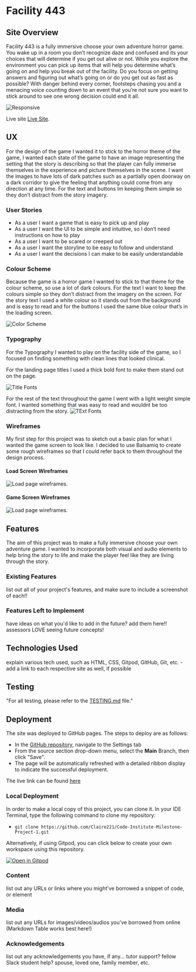 
# Facility 443

## Site Overview
    
Facility 443 is a fully immersive choose your own adventure horror game. 
You wake up in a room you don’t recognize daze and confused and its your choices that will determine if you get out alive or not. While you explore the environment you can pick up items that will help you determine what’s going on and help you break out of the facility. 
Do you focus on getting answers and figuring out what’s going on or do you get out as fast as possible? With danger behind every corner, footsteps chasing you and a menacing voice counting down to an event that you’re not sure you want to stick around to see one wrong decision could end it all. 

    
![Responsive](/documentation/testing/responsive.jpg)

Live site [Live Site](https://claire221.github.io/Facility-443/).


## UX

For the design of the game I wanted it to stick to the horror theme of the game, I wanted each state of the game to have an image representing the setting that the story is describing so that the player can fully immerse themselves in the experience and picture themselves in the scene. I want the images to have lots of dark patches such as a partially open doorway on a dark corridor to give the feeling that anything could come from any direction at any time. 
For the text and buttons Im keeping them simple so they don’t distract from the story imagery. 

### User Stories
 
- As a user I want a game that is easy to pick up and play
- As a user I want the UI to be simple and intuitive, so I don’t need instructions on how to play
- As a user I want to be scared or creeped out
- As a user I want the storyline to be easy to follow and understand
- As a user I want the decisions I can make to be easily understandable


### Colour Scheme

 Because the game is a horror game I wanted to stick to that theme for the colour scheme, so use a lot of dark colours. For the text I want to keep the colours simple so they don’t distract from the imagery on the screen. For the story text I used a white colour so it stands out from the background and is easy to read and for the buttons I used the same blue colour that’s in the loading screen. 

 ![Color Scheme](/documentation/testing/color_pallete.jpg)


### Typography
    
For the Typography I wanted to play on the facility side of the game, so I focused on finding something with clean lines that looked clinical. 

For the landing page titles I used a thick bold font to make them stand out on the page.

![Title Fonts](/documentation/testing/title_fonts.jpg)


For the rest of the text throughout the game I went with a light weight simple font. I wanted something that was easy to read and wouldnt be too distracting from the story.
![TExt Fonts](/documentation/testing/text_fonts.jpg)

### Wireframes

My first step for this project was to sketch out a basic plan for what I wanted the game screen to look like. I decided to use Balsamiq to create some rough wireframes so that I could refer back to them throughout the design process.

#### Load Screen Wireframes

![Load page wireframes](/documentation/wireframes/loadScreen_Wireframe.jpg).

#### Game Screen Wireframes

![Load page wireframes](/documentation/wireframes/gameScreen_Wireframe.jpg).

## Features

The aim of this project was to make a fully immersive choose your own adventure game. I wanted to incorporate both visual and audio elements to help bring the story to life and make the player feel like they are living through the story.

### Existing Features

list out all of your project's features, and make sure to include a screenshot of each!!

### Features Left to Implement

have ideas on what you'd like to add in the future? add them here!! assessors LOVE seeing future concepts!

## Technologies Used

explain various tech used, such as HTML, CSS, Gitpod, GitHub, Git, etc. - add a link to each respective site as well, if possible

## Testing

"For all testing, please refer to the [TESTING.md](TESTING.md) file."

## Deployment

The site was deployed to GitHub pages. The steps to deploy are as follows: 
 - In the [GitHub repository](https://github.com/Claire221/Code-Institute-Milestone-Project-1), navigate to the Settings tab 
 - From the source section drop-down menu, select the **Main** Branch, then click "Save".
 - The page will be automatically refreshed with a detailed ribbon display to indicate the successful deployment.

The live link can be found [here](https://claire221.github.io/Code-Institute-Milestone-Project-1)

### Local Deployment

In order to make a local copy of this project, you can clone it. In your IDE Terminal, type the following command to clone my repository:

- `git clone https://github.com/Claire221/Code-Institute-Milestone-Project-1.git`

Alternatively, if using Gitpod, you can click below to create your own workspace using this repository.

[![Open in Gitpod](https://gitpod.io/button/open-in-gitpod.svg)](https://gitpod.io/#https://github.com/Claire221/Code-Institute-Milestone-Project-1)


### Content

list out any URLs or links where you might've borrowed a snippet of code, or element

### Media

list out any URLs for images/videos/audios you've borrowed from online (Markdown Table works best here!)

### Acknowledgements

list out any acknowledgements you have, if any... tutor support? fellow Slack student help? spouse, loved one, family member, etc.
​
​
